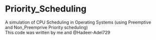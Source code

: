 # Priority_Scheduling
A simulation of CPU Scheduling in Operating Systems (using Preemptive and Non_Preemprive Priority scheduling)
<br> This code was written by me and @Hadeer-Adel729


